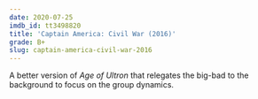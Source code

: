 ```yaml
---
date: 2020-07-25
imdb_id: tt3498820
title: 'Captain America: Civil War (2016)'
grade: B+
slug: captain-america-civil-war-2016
---
```


A better version of <span data-imdb-id="tt2395427">_Age of Ultron_</span> that relegates the big-bad to the background to focus on the group dynamics.